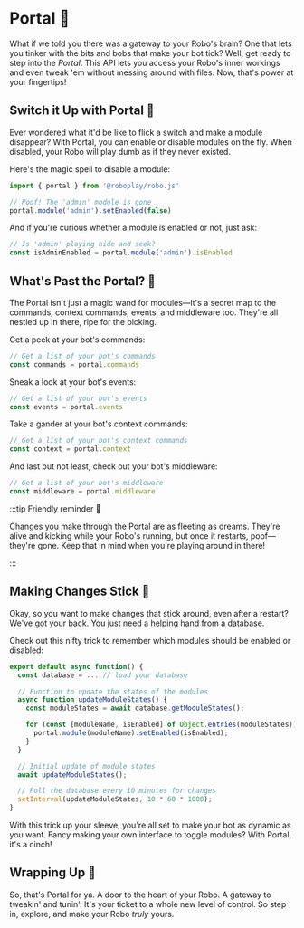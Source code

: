 # Portal 🌌

What if we told you there was a gateway to your Robo's brain? One that lets you tinker with the bits and bobs that make your bot tick? Well, get ready to step into the _Portal_. This API lets you access your Robo's inner workings and even tweak 'em without messing around with files. Now, that's power at your fingertips!

## Switch it Up with Portal 🔄

Ever wondered what it'd be like to flick a switch and make a module disappear? With Portal, you can enable or disable modules on the fly. When disabled, your Robo will play dumb as if they never existed.

Here's the magic spell to disable a module:

```javascript showLineNumbers
import { portal } from '@roboplay/robo.js'

// Poof! The 'admin' module is gone
portal.module('admin').setEnabled(false)
```

And if you're curious whether a module is enabled or not, just ask:

```javascript 
// Is 'admin' playing hide and seek?
const isAdminEnabled = portal.module('admin').isEnabled
```

## What's Past the Portal? 🎁

The Portal isn't just a magic wand for modules—it's a secret map to the commands, context commands, events, and middleware too. They're all nestled up in there, ripe for the picking.

Get a peek at your bot's commands:

```javascript
// Get a list of your bot's commands
const commands = portal.commands
```

Sneak a look at your bot's events:

```javascript
// Get a list of your bot's events
const events = portal.events
```

Take a gander at your bot's context commands:

```javascript
// Get a list of your bot's context commands
const context = portal.context
```

And last but not least, check out your bot's middleware:

```javascript
// Get a list of your bot's middleware
const middleware = portal.middleware
```

:::tip Friendly reminder 🔔

Changes you make through the Portal are as fleeting as dreams. They're alive and kicking while your Robo's running, but once it restarts, poof—they're gone. Keep that in mind when you're playing around in there!

:::

## Making Changes Stick 🧠

Okay, so you want to make changes that stick around, even after a restart? We've got your back. You just need a helping hand from a database.

Check out this nifty trick to remember which modules should be enabled or disabled:

```javascript showLineNumbers title="/src/events/_start.js" {9}
export default async function() {
  const database = ... // load your database

  // Function to update the states of the modules
  async function updateModuleStates() {
    const moduleStates = await database.getModuleStates();

    for (const [moduleName, isEnabled] of Object.entries(moduleStates)) {
      portal.module(moduleName).setEnabled(isEnabled);
    }
  }

  // Initial update of module states
  await updateModuleStates();

  // Poll the database every 10 minutes for changes
  setInterval(updateModuleStates, 10 * 60 * 1000);
}
```

With this trick up your sleeve, you're all set to make your bot as dynamic as you want. Fancy making your own interface to toggle modules? With Portal, it's a cinch!

## Wrapping Up 🎀

So, that's Portal for ya. A door to the heart of your Robo. A gateway to tweakin' and tunin'. It's your ticket to a whole new level of control. So step in, explore, and make your Robo _truly_ yours.
